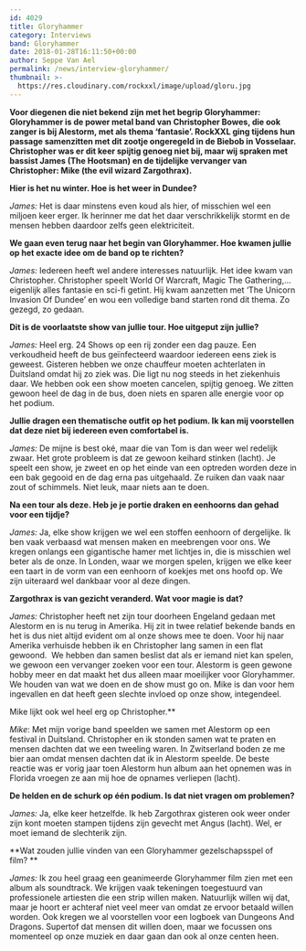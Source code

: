 ```yaml
---
id: 4029
title: Gloryhammer
category: Interviews
band: Gloryhammer
date: 2018-01-28T16:11:50+00:00
author: Seppe Van Ael
permalink: /news/interview-gloryhammer/
thumbnail: >-
  https://res.cloudinary.com/rockxxl/image/upload/gloru.jpg
---
```

**Voor diegenen die niet bekend zijn met het begrip Gloryhammer: Gloryhammer is de power metal band van Christopher Bowes, die ook zanger is bij Alestorm, met als thema ‘fantasie’. RockXXL ging tijdens hun passage samenzitten met dit zootje ongeregeld in de Biebob in Vosselaar. Christopher was er dit keer spijtig genoeg niet bij, maar wij spraken met bassist James (The Hootsman) en de tijdelijke vervanger van Christopher: Mike (the evil wizard Zargothrax).** 

**Hier is het nu winter. Hoe is het weer in Dundee?**

_James:_ Het is daar minstens even koud als hier, of misschien wel een miljoen keer erger. Ik herinner me dat het daar verschrikkelijk stormt en de mensen hebben daardoor zelfs geen elektriciteit.

**We gaan even terug naar het begin van Gloryhammer. Hoe kwamen jullie op het exacte idee om de band op te richten?**

_James:_ Iedereen heeft wel andere interesses natuurlijk. Het idee kwam van Christopher. Christopher speelt World Of Warcraft, Magic The Gathering,… eigenlijk alles fantasie en sci-fi getint. Hij kwam aanzetten met ‘The Unicorn Invasion Of Dundee’ en wou een volledige band starten rond dit thema. Zo gezegd, zo gedaan.

**Dit is de voorlaatste show van jullie tour. Hoe uitgeput zijn jullie?**

_James:_ Heel erg. 24 Shows op een rij zonder een dag pauze. Een verkoudheid heeft de bus geïnfecteerd waardoor iedereen eens ziek is geweest. Gisteren hebben we onze chauffeur moeten achterlaten in Duitsland omdat hij zo ziek was. Die ligt nu nog steeds in het ziekenhuis daar. We hebben ook een show moeten cancelen, spijtig genoeg. We zitten gewoon heel de dag in de bus, doen niets en sparen alle energie voor op het podium.

**Jullie dragen een thematische outfit op het podium. Ik kan mij voorstellen dat deze niet bij iedereen even comfortabel is.** 

_James:_ De mijne is best oké, maar die van Tom is dan weer wel redelijk zwaar. Het grote probleem is dat ze gewoon keihard stinken (lacht). Je speelt een show, je zweet en op het einde van een optreden worden deze in een bak gegooid en de dag erna pas uitgehaald. Ze ruiken dan vaak naar zout of schimmels. Niet leuk, maar niets aan te doen.

**Na een tour als deze. Heb je je portie draken en eenhoorns dan gehad voor een tijdje?**

_James:_ Ja, elke show krijgen we wel een stoffen eenhoorn of dergelijke. Ik ben vaak verbaasd wat mensen maken en meebrengen voor ons. We kregen onlangs een gigantische hamer met lichtjes in, die is misschien wel beter als de onze. In Londen, waar we morgen spelen, krijgen we elke keer een taart in de vorm van een eenhoorn of koekjes met ons hoofd op. We zijn uiteraard wel dankbaar voor al deze dingen.

**Zargothrax is van gezicht veranderd. Wat voor magie is dat?**

_James:_ Christopher heeft net zijn tour doorheen Engeland gedaan met Alestorm en is nu terug in Amerika. Hij zit in twee relatief bekende bands en het is dus niet altijd evident om al onze shows mee te doen. Voor hij naar Amerika verhuisde hebben ik en Christopher lang samen in een flat gewoond.  We hebben dan samen beslist dat als er iemand niet kan spelen, we gewoon een vervanger zoeken voor een tour. Alestorm is geen gewone hobby meer en dat maakt het dus alleen maar moeilijker voor Gloryhammer. We houden van wat we doen en de show must go on. Mike is dan voor hem ingevallen en dat heeft geen slechte invloed op onze show, integendeel.
  
Mike lijkt ook wel heel erg op Christopher.**

_Mike_: Met mijn vorige band speelden we samen met Alestorm op een festival in Duitsland. Christopher en ik stonden samen wat te praten en mensen dachten dat we een tweeling waren. In Zwitserland boden ze me bier aan omdat mensen dachten dat ik in Alestorm speelde. De beste reactie was er vorig jaar toen Alestorm hun album aan het opnemen was in Florida vroegen ze aan mij hoe de opnames verliepen (lacht).

**De helden en de schurk op één podium. Is dat niet vragen om problemen?**

_James:_ Ja, elke keer hetzelfde. Ik heb Zargothrax gisteren ook weer onder zijn kont moeten stampen tijdens zijn gevecht met Angus (lacht). Wel, er moet iemand de slechterik zijn.

**Wat zouden jullie vinden van een Gloryhammer gezelschapsspel of film? ** 

_James:_ Ik zou heel graag een geanimeerde Gloryhammer film zien met een album als soundtrack. We krijgen vaak tekeningen toegestuurd van professionele artiesten die een strip willen maken. Natuurlijk willen wij dat, maar je hoort er achteraf niet veel meer van omdat ze ervoor betaald willen worden. Ook kregen we al voorstellen voor een logboek van Dungeons And Dragons. Supertof dat mensen dit willen doen, maar we focussen ons momenteel op onze muziek en daar gaan dan ook al onze centen heen.
